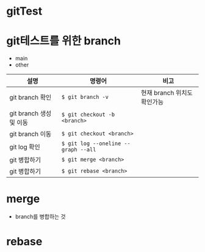 # gitTest

# git테스트를 위한 branch
- main
- other

|설명|명령어|비고|
|-|-|-|
|git branch 확인|`$ git branch -v`|현재 branch 위치도 확인가능|
|git branch 생성 및 이동|`$ git checkout -b <branch>`||
|git branch 이동|`$ git checkout <branch>`||
|git log 확인|`$ git log --oneline --graph --all`||
|git 병합하기|`$ git merge <branch>`||
|git 병합하기|`$ git rebase <branch>`||

# merge
- branch를 병합하는 것

# rebase

